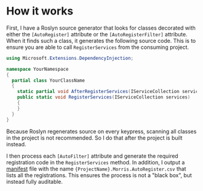 # How it works

First, I have a Roslyn source generator that looks for classes decorated with either
the `[AutoRegister]` attribute or the `[AutoRegisterFilter]` attribute. When it finds
such a class, it generates the following source code. This is to ensure you are able
to call `RegisterServices` from the consuming project.

```c#
using Microsoft.Extensions.DependencyInjection;

namespace YourNamespace
{
  partial class YourClassName
  {
    static partial void AfterRegisterServices(IServiceCollection services);
    public static void RegisterServices(IServiceCollection services)
    {
    }
  }
}
```

Because Roslyn regenerates source on every keypress, scanning all classes in the
project is not recommended. So I do that after the project is built instead.

I then process each `[AutoFilter]` attribute and generate the required registration
code in the `RegisterServices` method. In addition, I output a
[manifest](./source-control.md) file with the name
`{ProjectName}.Morris.AutoRegister.csv` that lists all the registrations. This
ensures the process is not a "black box", but instead fully auditable.
